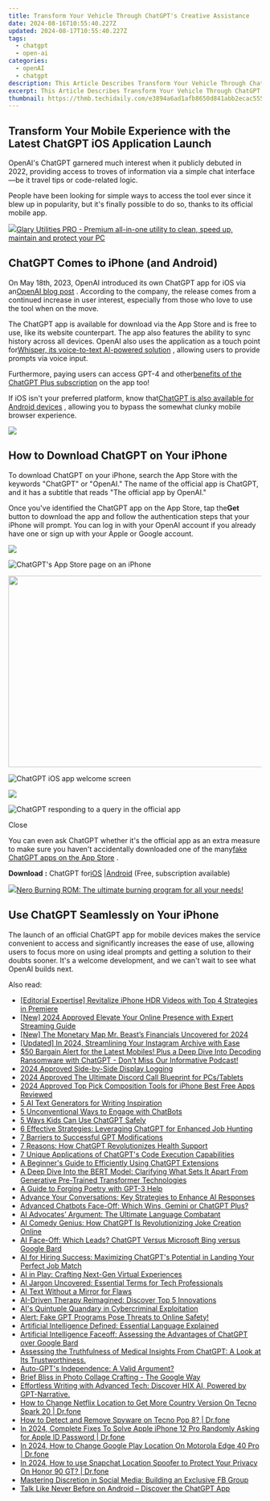 ```yaml
---
title: Transform Your Vehicle Through ChatGPT's Creative Assistance
date: 2024-08-16T10:55:40.227Z
updated: 2024-08-17T10:55:40.227Z
tags:
  - chatgpt
  - open-ai
categories:
  - openAI
  - chatgpt
description: This Article Describes Transform Your Vehicle Through ChatGPT's Creative Assistance
excerpt: This Article Describes Transform Your Vehicle Through ChatGPT's Creative Assistance
thumbnail: https://thmb.techidaily.com/e3894a6ad1afb8650d841abb2ecac55565ace18e9f7afc96402da4622392cb76.jpg
---
```


## Transform Your Mobile Experience with the Latest ChatGPT iOS Application Launch

 OpenAI's ChatGPT garnered much interest when it publicly debuted in 2022, providing access to troves of information via a simple chat interface—be it travel tips or code-related logic.

 People have been looking for simple ways to access the tool ever since it blew up in popularity, but it's finally possible to do so, thanks to its official mobile app.

<!-- affiliate ads begin -->
<a href="https://order.glarysoft.com/order/checkout.php?PRODS=4535075&QTY=1&AFFILIATE=108875&CART=1"><img src="https://secure.avangate.com/images/merchant/6734fa703f6633ab896eecbdfad8953a/products/GU-500_672.png" border="0">Glary Utilities PRO -  Premium all-in-one utility to clean, speed up, maintain and protect your PC</a>
<!-- affiliate ads end -->
## ChatGPT Comes to iPhone (and Android)

 On May 18th, 2023, OpenAI introduced its own ChatGPT app for iOS via an[OpenAI blog post](https://openai.com/blog/introducing-the-chatgpt-app-for-ios) . According to the company, the release comes from a continued increase in user interest, especially from those who love to use the tool when on the move.

 The ChatGPT app is available for download via the App Store and is free to use, like its website counterpart. The app also features the ability to sync history across all devices. OpenAI also uses the application as a touch point for[Whisper, its voice-to-text AI-powered solution](https://www.makeuseof.com/dictate-documents-openai-whisper/) , allowing users to provide prompts via voice input.

 Furthermore, paying users can access GPT-4 and other[benefits of the ChatGPT Plus subscription](https://www.makeuseof.com/chatgpt-plus-subscription-worth-it/) on the app too!

 If iOS isn't your preferred platform, know that[ChatGPT is also available for Android devices](https://www.makeuseof.com/chatgpt-is-now-available-on-android/) , allowing you to bypass the somewhat clunky mobile browser experience.

<!-- affiliate ads begin -->
<a href="https://store.nero.com/order/checkout.php?PRODS=42570605&QTY=1&AFFILIATE=108875&CART=1"><img src="http://cdnwww.nero.com/nero-com-wAssets/img/banners/2023/usbXcopy/Nero_USB_x_copy_Screen_2.png" border="0"></a>
<!-- affiliate ads end -->
## How to Download ChatGPT on Your iPhone

 To download ChatGPT on your iPhone, search the App Store with the keywords "ChatGPT" or "OpenAI." The name of the official app is ChatGPT, and it has a subtitle that reads "The official app by OpenAI."

 Once you've identified the ChatGPT app on the App Store, tap the**Get** button to download the app and follow the authentication steps that your iPhone will prompt. You can log in with your OpenAI account if you already have one or sign up with your Apple or Google account.

<!-- affiliate ads begin -->
<a href="https://estore.winxdvd.com/order/checkout.php?PRODS=12653853&QTY=1&AFFILIATE=108875&CART=1"><img src="https://secure.avangate.com/images/merchant/bcb41ccdc4363c6848a1d760f26c28a0/products/14_videoproc-converter-ai-box.png" border="0"></a>
<!-- affiliate ads end -->
![ChatGPT's App Store page on an iPhone](https://static1.makeuseofimages.com/wordpress/wp-content/uploads/2023/08/chatgpt-s-app-store-page-on-an-iphone.jpg)

<!-- affiliate ads begin -->
<a href="https://twopages.pxf.io/c/5597632/2016067/18544" target="_top" id="2016067"><img src="//a.impactradius-go.com/display-ad/18544-2016067" border="0" alt="" width="1020" height="380"/></a><img height="0" width="0" src="https://imp.pxf.io/i/5597632/2016067/18544" style="position:absolute;visibility:hidden;" border="0" />
<!-- affiliate ads end -->
![ChatGPT iOS app welcome screen](https://static1.makeuseofimages.com/wordpress/wp-content/uploads/2023/08/chatgpt-ios-app-welcome-screen.jpg)

<!-- affiliate ads begin -->
<a href="https://shop.mondly.com/affiliate.php?ACCOUNT=ATISTUDI&AFFILIATE=108875&PATH=https%3A%2F%2Fwww.mondly.com%3FAFFILIATE%3D108875%26RESOURCE%3D%2BGeneral%2B970x90%2B"><img src="https://secure.avangate.com/images/merchant/69c418c33ec2e1a4267fa9bb77fa1428/general-970x90.gif" border="0"></a>
<!-- affiliate ads end -->
![ChatGPT responding to a query in the official app](https://static1.makeuseofimages.com/wordpress/wp-content/uploads/2023/08/chatgpt-responding-to-a-query-in-the-official-app.jpg)

Close

 You can even ask ChatGPT whether it's the official app as an extra measure to make sure you haven't accidentally downloaded one of the many[fake ChatGPT apps on the App Store](https://www.makeuseof.com/how-to-spot-fake-chatgpt-app-on-apple-app-store/) .

**Download** **:** ChatGPT for[iOS](http://apps.apple.com/app/openai-chatgpt/id6448311069) |[Android](https://www.anrdoezrs.net/links/7251228/type/dlg/sid/UUmuoUeUpU2025542/https://play.google.com/store/apps/details?id=com.openai.chatgpt&hl=en&gl=US) (Free, subscription available)

<!-- affiliate ads begin -->
<a href="https://store.nero.com/order/checkout.php?PRODS=39694080&QTY=1&AFFILIATE=108875&CART=1"><img src="http://cdnwww.nero.com/nero-com-wAssets/img/banners/2023/nbr/fire/Screenshot_1red_gb.jpg" border="0">Nero Burning ROM:
The ultimate burning program for all your needs!</a>
<!-- affiliate ads end -->
## Use ChatGPT Seamlessly on Your iPhone

 The launch of an official ChatGPT app for mobile devices makes the service convenient to access and significantly increases the ease of use, allowing users to focus more on using ideal prompts and getting a solution to their doubts sooner. It's a welcome development, and we can't wait to see what OpenAI builds next.


<ins class="adsbygoogle"
     style="display:block"
     data-ad-format="autorelaxed"
     data-ad-client="ca-pub-7571918770474297"
     data-ad-slot="1223367746"></ins>



<ins class="adsbygoogle"
     style="display:block"
     data-ad-client="ca-pub-7571918770474297"
     data-ad-slot="8358498916"
     data-ad-format="auto"
     data-full-width-responsive="true"></ins>

<span class="atpl-alsoreadstyle">Also read:</span>
<div><ul>
<li><a href="https://extra-resources.techidaily.com/editorial-expertise-revitalize-iphone-hdr-videos-with-top-4-strategies-in-premiere/"><u>[Editorial Expertise] Revitalize iPhone HDR Videos with Top 4 Strategies in Premiere</u></a></li>
<li><a href="https://youtube-lab.techidaily.com/024-approved-elevate-your-online-presence-with-expert-streaming-guide/"><u>[New] 2024 Approved  Elevate Your Online Presence with Expert Streaming Guide</u></a></li>
<li><a href="https://youtube-docs.techidaily.com/he-monetary-map-mr-beasts-financials-uncovered-for-2024/"><u>[New] The Monetary Map  Mr. Beast’s Financials Uncovered for 2024</u></a></li>
<li><a href="https://instagram-video-files.techidaily.com/updated-in-2024-streamlining-your-instagram-archive-with-ease/"><u>[Updated] In 2024, Streamlining Your Instagram Archive with Ease</u></a></li>
<li><a href="https://tech-haven.techidaily.com/50-bargain-alert-for-the-latest-mobiles-plus-a-deep-dive-into-decoding-ransomware-with-chatgpt-dont-miss-our-informative-podcast/"><u>$50 Bargain Alert for the Latest Mobiles! Plus a Deep Dive Into Decoding Ransomware with ChatGPT - Don't Miss Our Informative Podcast!</u></a></li>
<li><a href="https://visual-screen-recording.techidaily.com/2024-approved-side-by-side-display-logging/"><u>2024 Approved  Side-by-Side Display Logging</u></a></li>
<li><a href="https://discord-videos.techidaily.com/2024-approved-the-ultimate-discord-call-blueprint-for-pcstablets/"><u>2024 Approved  The Ultimate Discord Call Blueprint for PCs/Tablets</u></a></li>
<li><a href="https://fox-cloud.techidaily.com/2024-approved-top-pick-composition-tools-for-iphone-best-free-apps-reviewed/"><u>2024 Approved  Top Pick Composition Tools for iPhone  Best Free Apps Reviewed</u></a></li>
<li><a href="https://tech-haven.techidaily.com/5-ai-text-generators-for-writing-inspiration/"><u>5 AI Text Generators for Writing Inspiration</u></a></li>
<li><a href="https://tech-haven.techidaily.com/5-unconventional-ways-to-engage-with-chatbots/"><u>5 Unconventional Ways to Engage with ChatBots</u></a></li>
<li><a href="https://tech-haven.techidaily.com/5-ways-kids-can-use-chatgpt-safely/"><u>5 Ways Kids Can Use ChatGPT Safely</u></a></li>
<li><a href="https://tech-haven.techidaily.com/6-effective-strategies-leveraging-chatgpt-for-enhanced-job-hunting/"><u>6 Effective Strategies: Leveraging ChatGPT for Enhanced Job Hunting</u></a></li>
<li><a href="https://tech-haven.techidaily.com/7-barriers-to-successful-gpt-modifications/"><u>7 Barriers to Successful GPT Modifications</u></a></li>
<li><a href="https://tech-haven.techidaily.com/7-reasons-how-chatgpt-revolutionizes-health-support/"><u>7 Reasons: How ChatGPT Revolutionizes Health Support</u></a></li>
<li><a href="https://tech-haven.techidaily.com/7-unique-applications-of-chatgpts-code-execution-capabilities/"><u>7 Unique Applications of ChatGPT's Code Execution Capabilities</u></a></li>
<li><a href="https://tech-haven.techidaily.com/a-beginners-guide-to-efficiently-using-chatgpt-extensions/"><u>A Beginner's Guide to Efficiently Using ChatGPT Extensions</u></a></li>
<li><a href="https://tech-haven.techidaily.com/a-deep-dive-into-the-bert-model-clarifying-what-sets-it-apart-from-generative-pre-trained-transformer-technologies/"><u>A Deep Dive Into the BERT Model: Clarifying What Sets It Apart From Generative Pre-Trained Transformer Technologies</u></a></li>
<li><a href="https://tech-haven.techidaily.com/a-guide-to-forging-poetry-with-gpt-3-help/"><u>A Guide to Forging Poetry with GPT-3 Help</u></a></li>
<li><a href="https://tech-haven.techidaily.com/advance-your-conversations-key-strategies-to-enhance-ai-responses/"><u>Advance Your Conversations: Key Strategies to Enhance AI Responses</u></a></li>
<li><a href="https://tech-haven.techidaily.com/advanced-chatbots-face-off-which-wins-gemini-or-chatgpt-plus/"><u>Advanced Chatbots Face-Off: Which Wins, Gemini or ChatGPT Plus?</u></a></li>
<li><a href="https://tech-haven.techidaily.com/ai-advocates-argument-the-ultimate-language-combatant/"><u>AI Advocates’ Argument: The Ultimate Language Combatant</u></a></li>
<li><a href="https://tech-haven.techidaily.com/ai-comedy-genius-how-chatgpt-is-revolutionizing-joke-creation-online/"><u>AI Comedy Genius: How ChatGPT Is Revolutionizing Joke Creation Online</u></a></li>
<li><a href="https://tech-haven.techidaily.com/ai-face-off-which-leads-chatgpt-versus-microsoft-bing-versus-google-bard/"><u>AI Face-Off: Which Leads? ChatGPT Versus Microsoft Bing versus Google Bard</u></a></li>
<li><a href="https://tech-haven.techidaily.com/ai-for-hiring-success-maximizing-chatgpts-potential-in-landing-your-perfect-job-match/"><u>AI for Hiring Success: Maximizing ChatGPT's Potential in Landing Your Perfect Job Match</u></a></li>
<li><a href="https://tech-haven.techidaily.com/ai-in-play-crafting-next-gen-virtual-experiences/"><u>AI in Play: Crafting Next-Gen Virtual Experiences</u></a></li>
<li><a href="https://tech-haven.techidaily.com/ai-jargon-uncovered-essential-terms-for-tech-professionals/"><u>AI Jargon Uncovered: Essential Terms for Tech Professionals</u></a></li>
<li><a href="https://tech-haven.techidaily.com/ai-text-without-a-mirror-for-flaws/"><u>AI Text Without a Mirror for Flaws</u></a></li>
<li><a href="https://tech-haven.techidaily.com/ai-driven-therapy-reimagined-discover-top-5-innovations/"><u>AI-Driven Therapy Reimagined: Discover Top 5 Innovations</u></a></li>
<li><a href="https://tech-haven.techidaily.com/ais-quintuple-quandary-in-cybercriminal-exploitation/"><u>AI's Quintuple Quandary in Cybercriminal Exploitation</u></a></li>
<li><a href="https://tech-haven.techidaily.com/1722174266692-alert-fake-gpt-programs-pose-threats-to-online-safety/"><u>Alert: Fake GPT Programs Pose Threats to Online Safety!</u></a></li>
<li><a href="https://tech-haven.techidaily.com/artificial-intelligence-defined-essential-language-explained/"><u>Artificial Intelligence Defined: Essential Language Explained</u></a></li>
<li><a href="https://tech-haven.techidaily.com/artificial-intelligence-faceoff-assessing-the-advantages-of-chatgpt-over-google-bard/"><u>Artificial Intelligence Faceoff: Assessing the Advantages of ChatGPT over Google Bard</u></a></li>
<li><a href="https://tech-haven.techidaily.com/assessing-the-truthfulness-of-medical-insights-from-chatgpt-a-look-at-its-trustworthiness/"><u>Assessing the Truthfulness of Medical Insights From ChatGPT: A Look at Its Trustworthiness.</u></a></li>
<li><a href="https://tech-haven.techidaily.com/auto-gpts-independence-a-valid-argument/"><u>Auto-GPT's Independence: A Valid Argument?</u></a></li>
<li><a href="https://extra-hints.techidaily.com/brief-bliss-in-photo-collage-crafting-the-google-way/"><u>Brief Bliss in Photo Collage Crafting - The Google Way</u></a></li>
<li><a href="https://tech-haven.techidaily.com/1721995102085-effortless-writing-with-advanced-tech-discover-hix-ai-powered-by-gpt-narrative/"><u>Effortless Writing with Advanced Tech: Discover HIX AI, Powered by GPT-Narrative.</u></a></li>
<li><a href="https://fake-location.techidaily.com/how-to-change-netflix-location-to-get-more-country-version-on-tecno-spark-20-drfone-by-drfone-virtual-android/"><u>How to Change Netflix Location to Get More Country Version On Tecno Spark 20 | Dr.fone</u></a></li>
<li><a href="https://android-location-track.techidaily.com/how-to-detect-and-remove-spyware-on-tecno-pop-8-drfone-by-drfone-virtual-android/"><u>How to Detect and Remove Spyware on Tecno Pop 8? | Dr.fone</u></a></li>
<li><a href="https://iphone-unlock.techidaily.com/in-2024-complete-fixes-to-solve-apple-iphone-12-pro-randomly-asking-for-apple-id-password-drfone-by-drfone-ios/"><u>In 2024, Complete Fixes To Solve Apple iPhone 12 Pro Randomly Asking for Apple ID Password | Dr.fone</u></a></li>
<li><a href="https://review-topics.techidaily.com/in-2024-how-to-change-google-play-location-on-motorola-edge-40-pro-drfone-by-drfone-virtual-android/"><u>In 2024, How to Change Google Play Location On Motorola Edge 40 Pro | Dr.fone</u></a></li>
<li><a href="https://phone-solutions.techidaily.com/in-2024-how-to-use-snapchat-location-spoofer-to-protect-your-privacy-on-honor-90-gt-drfone-by-drfone-virtual-android/"><u>In 2024, How to use Snapchat Location Spoofer to Protect Your Privacy On Honor 90 GT? | Dr.fone</u></a></li>
<li><a href="https://facebook.techidaily.com/mastering-discretion-in-social-media-building-an-exclusive-fb-group/"><u>Mastering Discretion in Social Media: Building an Exclusive FB Group</u></a></li>
<li><a href="https://tech-haven.techidaily.com/1722095147749-talk-like-never-before-on-android-discover-the-chatgpt-app/"><u>Talk Like Never Before on Android – Discover the ChatGPT App</u></a></li>
</ul></div>
